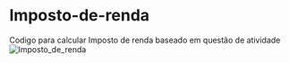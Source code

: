 # Imposto-de-renda
Codigo para calcular Imposto de renda baseado em questão de atividade
![Imposto_de_renda](https://user-images.githubusercontent.com/98004114/151484569-ccfc0c90-e5d1-41db-8b87-6b18cb8429df.jpeg)

